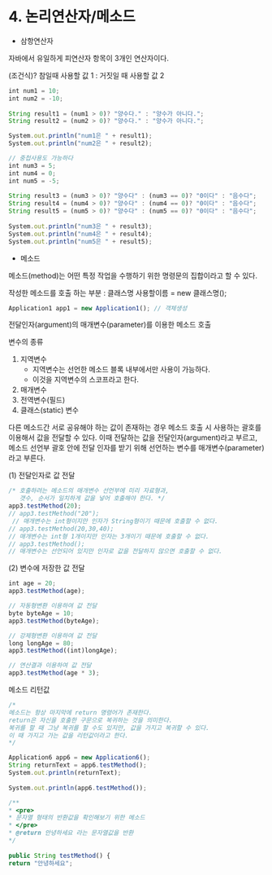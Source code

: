 # 4. 논리연산자/메소드



* 삼항연산자

자바에서 유일하게 피연산자 항목이 3개인 연산자이다.

(조건식)? 참일때 사용할 값 1 : 거짓일 때 사용할 값 2

```jsx
int num1 = 10;
int num2 = -10;
		
String result1 = (num1 > 0)? "양수다." : "양수가 아니다.";
String result2 = (num2 > 0)? "양수다." : "양수가 아니다.";

System.out.println("num1은 " + result1);
System.out.println("num2은 " + result2);
```

```jsx
// 중첩사용도 가능하다
int num3 = 5;
int num4 = 0;
int num5 = -5;
		
String result3 = (num3 > 0)? "양수다" : (num3 == 0)? "0이다" : "음수다";
String result4 = (num4 > 0)? "양수다" : (num4 == 0)? "0이다" : "음수다";
String result5 = (num5 > 0)? "양수다" : (num5 == 0)? "0이다" : "음수다";
		
System.out.println("num3은 " + result3);
System.out.println("num4은 " + result4);
System.out.println("num5은 " + result5);
```

* 메소드

메소드(method)는 어떤 특정 작업을 수행하기 위한 명령문의 집합이라고 할 수 있다.

작성한 메소드를 호출 하는 부분 : 클래스명 사용할이름 = new 클래스명();

```jsx
Application1 app1 = new Application1(); // 객체생성
```

전달인자(argument)의 매개변수(parameter)를 이용한 메소드 호출

변수의 종류

1. 지역변수
   * 지역변수는 선언한 메소드 블록 내부에서만 사용이 가능하다.
   * 이것을 지역변수의 스코프라고 한다.
2. 매개변수
3. 전역변수(필드)
4. 클래스(static) 변수

다른 메소드간 서로 공유해야 하는 값이 존재하는 경우 메소드 호출 시 사용하는 괄호를 이용해서 값을 전달할 수 있다. 이때 전달하는 값을 전달인자(argument)라고 부르고, 메소드 선언부 괄호 안에 전달 인자를 받기 위해 선언하는 변수를 매개변수(parameter)라고 부른다.

(1) 전달인자로 값 전달

```jsx
/* 호출하려는 메소드의 매개변수 선언부에 미리 자료형과, 
   갯수, 순서가 일치하게 값을 넣어 호출해야 한다. */
app3.testMethod(20);
// app3.testMethod("20");
 // 매개변수는 int형이지만 인자가 String형이기 때문에 호출할 수 없다.
// app3.testMethod(20,30,40); 
// 매개변수는 int형 1개이지만 인자는 3개이기 때문에 호출할 수 없다.
// app3.testMethod(); 
// 매개변수는 선언되어 있지만 인자로 값을 전달하지 않으면 호출할 수 없다.
```

(2) 변수에 저장한 값 전달

```jsx
int age = 20;
app3.testMethod(age);

// 자동형변환 이용하여 값 전달
byte byteAge = 10;
app3.testMethod(byteAge);

// 강제형변환 이용하여 값 전달
long longAge = 80;
app3.testMethod((int)longAge);

// 연산결과 이용하여 값 전달
app3.testMethod(age * 3);
```

메소드 리턴값

```jsx
/*
메소드는 항상 마지막에 return 명령어가 존재한다.
return은 자신을 호출한 구문으로 복귀하는 것을 의미한다.
복귀를 할 때 그냥 복귀를 할 수도 있지만, 값을 가지고 복귀할 수 있다.
이 때 가지고 가는 값을 리턴값이라고 한다.
*/

Application6 app6 = new Application6();
String returnText = app6.testMethod();
System.out.println(returnText);
		
System.out.println(app6.testMethod());

/**
* <pre>
* 문자열 형태의 반환값을 확인해보기 위한 메소드
* </pre>
* @return 안녕하세요 라는 문자열값을 반환
*/
	
public String testMethod() {
return "안녕하세요";
```
